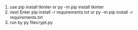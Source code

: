 1. use pip install tkinter or py -m pip install tkinter
2. next Enter pip install -r requirements.txt or py -m pip install -r requirements.txt
3. run by py filecrypt.py
